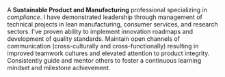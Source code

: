 A **Sustainable Product and Manufacturing** professional specializing in *compliance*. I have demonstrated leadership through management of technical projects in lean manufacturing, consumer services, and research sectors. I've proven ability to implement innovation roadmaps and development of quality standards. Maintain open channels of communication (cross-culturally and cross-functionally) resulting in improved teamwork cultures and elevated attention to product integrity. Consistently guide and mentor others to foster a continuous learning mindset and milestone achievement.
